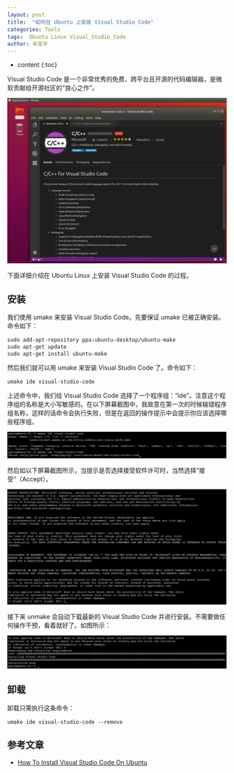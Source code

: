 ```yaml
---
layout: post
title:  "如何在 Ubuntu 上安装 Visual Studio Code"
categories: Tools
tags:  Ubuntu Linux Visual_Studio_Code
author: 辛亚平
---
```


* content
{:toc}

Visual Studio Code 是一个非常优秀的免费、跨平台且开源的代码编辑器，是微软贡献给开源社区的“良心之作”。

![Visual Studio Code running on Ubuntu Linux](/attachment/daily/2017/0804/vscode-on-ubuntu.png)

下面详细介绍在 Ubuntu Linux 上安装 Visual Studio Code 的过程。



## 安装

我们使用 umake 来安装 Visual Studio Code。先要保证 umake 已被正确安装。命令如下：

```
sudo add-apt-repository ppa:ubuntu-desktop/ubuntu-make
sudo apt-get update
sudo apt-get install ubuntu-make
```

然后我们就可以用 umake 来安装 Visual Studio Code 了。命令如下：

```
umake ide visual-studio-code
```

上述命令中，我们给 Visual Studio Code 选择了一个程序组：“ide”。注意这个程序组的名称是大小写敏感的。在以下屏幕截图中，我故意在第一次的时候输错程序组名称，这样的话命令会执行失败，但是在返回的操作提示中会提示你应该选择哪些程序组。

![Install Visual Studio Code using umake: step 1](/attachment/daily/2017/0804/umake-install-vscode-step_1.png)

然后如以下屏幕截图所示，当提示是否选择接受软件许可时，当然选择“接受”（Accept）。

![Install Visual Studio Code using umake: step 1](/attachment/daily/2017/0804/umake-install-vscode-step_2.png)

接下来 unmake 会自动下载最新的 Visual Studio Code 并进行安装。不需要做任何操作干预，看着就好了。如图所示：

![Install Visual Studio Code using umake: step 1](/attachment/daily/2017/0804/umake-install-vscode-step_3.png)

## 卸载

卸载只需执行这条命令：

```
umake ide visual-studio-code --remove
```



## 参考文章

- [How To Install Visual Studio Code On Ubuntu](https://itsfoss.com/install-visual-studio-code-ubuntu/)

